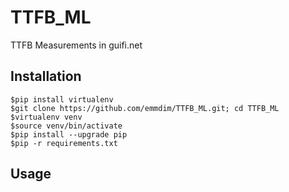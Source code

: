 # TTFB_ML
TTFB Measurements in guifi.net 

## Installation
```
$pip install virtualenv
$git clone https://github.com/emmdim/TTFB_ML.git; cd TTFB_ML
$virtualenv venv
$source venv/bin/activate
$pip install --upgrade pip
$pip -r requirements.txt
```
## Usage
